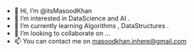 - 👋 Hi, I’m @itsMasoodKhan
- 👀 I’m interested in  DataScience and AI .
- 🌱 I’m currently learning  Algorithms , DataStructures .
- 💞️ I’m looking to collaborate on ... 
- 📫 You can contact me on masoodkhan.inhere@gmail.com

<!---
itsMasoodKhan/itsMasoodKhan is a ✨ special ✨ repository because its `README.md` (this file) appears on your GitHub profile.
You can click the Preview link to take a look at your changes.
--->
